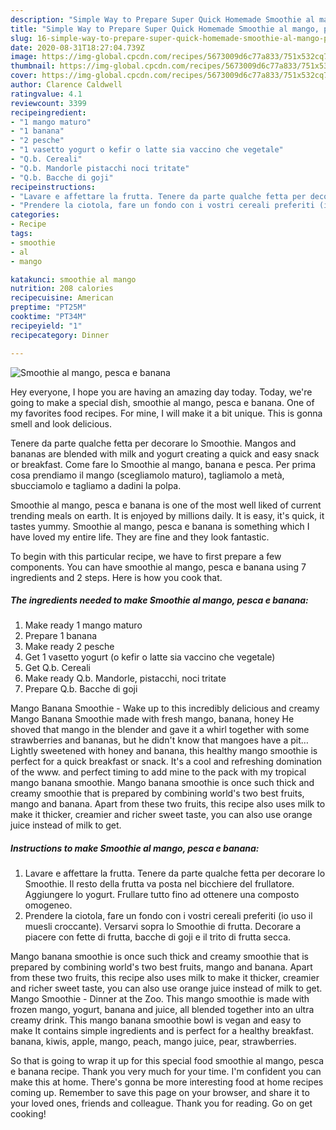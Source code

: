 ```yaml
---
description: "Simple Way to Prepare Super Quick Homemade Smoothie al mango, pesca e banana"
title: "Simple Way to Prepare Super Quick Homemade Smoothie al mango, pesca e banana"
slug: 16-simple-way-to-prepare-super-quick-homemade-smoothie-al-mango-pesca-e-banana
date: 2020-08-31T18:27:04.739Z
image: https://img-global.cpcdn.com/recipes/5673009d6c77a833/751x532cq70/smoothie-al-mango-pesca-e-banana-recipe-main-photo.jpg
thumbnail: https://img-global.cpcdn.com/recipes/5673009d6c77a833/751x532cq70/smoothie-al-mango-pesca-e-banana-recipe-main-photo.jpg
cover: https://img-global.cpcdn.com/recipes/5673009d6c77a833/751x532cq70/smoothie-al-mango-pesca-e-banana-recipe-main-photo.jpg
author: Clarence Caldwell
ratingvalue: 4.1
reviewcount: 3399
recipeingredient:
- "1 mango maturo"
- "1 banana"
- "2 pesche"
- "1 vasetto yogurt o kefir o latte sia vaccino che vegetale"
- "Q.b. Cereali"
- "Q.b. Mandorle pistacchi noci tritate"
- "Q.b. Bacche di goji"
recipeinstructions:
- "Lavare e affettare la frutta. Tenere da parte qualche fetta per decorare lo Smoothie. Il resto della frutta va posta nel bicchiere del frullatore. Aggiungere lo yogurt. Frullare tutto fino ad ottenere una composto omogeneo."
- "Prendere la ciotola, fare un fondo con i vostri cereali preferiti (io uso il muesli croccante). Versarvi sopra lo Smoothie di frutta. Decorare a piacere con fette di frutta, bacche di goji e il trito di frutta secca."
categories:
- Recipe
tags:
- smoothie
- al
- mango

katakunci: smoothie al mango 
nutrition: 208 calories
recipecuisine: American
preptime: "PT25M"
cooktime: "PT34M"
recipeyield: "1"
recipecategory: Dinner

---
```



![Smoothie al mango, pesca e banana](https://img-global.cpcdn.com/recipes/5673009d6c77a833/751x532cq70/smoothie-al-mango-pesca-e-banana-recipe-main-photo.jpg)

Hey everyone, I hope you are having an amazing day today. Today, we're going to make a special dish, smoothie al mango, pesca e banana. One of my favorites food recipes. For mine, I will make it a bit unique. This is gonna smell and look delicious.

Tenere da parte qualche fetta per decorare lo Smoothie. Mangos and bananas are blended with milk and yogurt creating a quick and easy snack or breakfast. Come fare lo Smoothie al mango, banana e pesca. Per prima cosa prendiamo il mango (scegliamolo maturo), tagliamolo a metà, sbucciamolo e tagliamo a dadini la polpa.

Smoothie al mango, pesca e banana is one of the most well liked of current trending meals on earth. It is enjoyed by millions daily. It is easy, it's quick, it tastes yummy. Smoothie al mango, pesca e banana is something which I have loved my entire life. They are fine and they look fantastic.


To begin with this particular recipe, we have to first prepare a few components. You can have smoothie al mango, pesca e banana using 7 ingredients and 2 steps. Here is how you cook that.

<!--inarticleads1-->

##### The ingredients needed to make Smoothie al mango, pesca e banana:

1. Make ready 1 mango maturo
1. Prepare 1 banana
1. Make ready 2 pesche
1. Get 1 vasetto yogurt (o kefir o latte sia vaccino che vegetale)
1. Get Q.b. Cereali
1. Make ready Q.b. Mandorle, pistacchi, noci tritate
1. Prepare Q.b. Bacche di goji


Mango Banana Smoothie - Wake up to this incredibly delicious and creamy Mango Banana Smoothie made with fresh mango, banana, honey He shoved that mango in the blender and gave it a whirl together with some strawberries and bananas, but he didn&#39;t know that mangoes have a pit… Lightly sweetened with honey and banana, this healthy mango smoothie is perfect for a quick breakfast or snack. It&#39;s a cool and refreshing domination of the www. and perfect timing to add mine to the pack with my tropical mango banana smoothie. Mango banana smoothie is once such thick and creamy smoothie that is prepared by combining world&#39;s two best fruits, mango and banana. Apart from these two fruits, this recipe also uses milk to make it thicker, creamier and richer sweet taste, you can also use orange juice instead of milk to get. 

<!--inarticleads2-->

##### Instructions to make Smoothie al mango, pesca e banana:

1. Lavare e affettare la frutta. Tenere da parte qualche fetta per decorare lo Smoothie. Il resto della frutta va posta nel bicchiere del frullatore. Aggiungere lo yogurt. Frullare tutto fino ad ottenere una composto omogeneo.
1. Prendere la ciotola, fare un fondo con i vostri cereali preferiti (io uso il muesli croccante). Versarvi sopra lo Smoothie di frutta. Decorare a piacere con fette di frutta, bacche di goji e il trito di frutta secca.


Mango banana smoothie is once such thick and creamy smoothie that is prepared by combining world&#39;s two best fruits, mango and banana. Apart from these two fruits, this recipe also uses milk to make it thicker, creamier and richer sweet taste, you can also use orange juice instead of milk to get. Mango Smoothie - Dinner at the Zoo. This mango smoothie is made with frozen mango, yogurt, banana and juice, all blended together into an ultra creamy drink. This mango banana smoothie bowl is vegan and easy to make It contains simple ingredients and is perfect for a healthy breakfast. banana, kiwis, apple, mango, peach, mango juice, pear, strawberries. 

So that is going to wrap it up for this special food smoothie al mango, pesca e banana recipe. Thank you very much for your time. I'm confident you can make this at home. There's gonna be more interesting food at home recipes coming up. Remember to save this page on your browser, and share it to your loved ones, friends and colleague. Thank you for reading. Go on get cooking!
